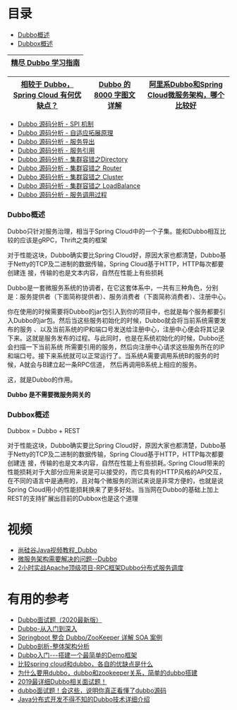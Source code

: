 


# 目录
* [Dubbo概述](#Dubbo概述)
* [Dubbox概述](#Dubbox概述)

[精尽 Dubbo 学习指南](http://svip.iocoder.cn/Dubbo/tutorials/)|
---|

[相较于 Dubbo，Spring Cloud 有何优缺点？](https://www.zhihu.com/question/50806354/answer/1099399169)|[Dubbo 的 8000 字图文详解](https://zhuanlan.zhihu.com/p/140472651?utm_source=wechat_session&utm_medium=social&utm_oi=991812777480134656&utm_content=first)|[阿里系Dubbo和Spring Cloud微服务架构，哪个比较好](https://zhuanlan.zhihu.com/p/176422784?utm_source=wechat_session&utm_medium=social&utm_oi=991812777480134656&utm_content=first)|
---|---|---|

* [Dubbo 源码分析 - SPI 机制](https://www.tianxiaobo.com/2018/10/01/Dubbo-%E6%BA%90%E7%A0%81%E5%88%86%E6%9E%90-SPI-%E6%9C%BA%E5%88%B6/)
* [Dubbo 源码分析 - 自适应拓展原理](https://www.tianxiaobo.com/2018/10/13/Dubbo-%E6%BA%90%E7%A0%81%E5%88%86%E6%9E%90-%E8%87%AA%E9%80%82%E5%BA%94%E6%8B%93%E5%B1%95%E5%8E%9F%E7%90%86/)
* [Dubbo 源码分析 - 服务导出](https://www.tianxiaobo.com/2018/10/31/Dubbo-%E6%BA%90%E7%A0%81%E5%88%86%E6%9E%90-%E6%9C%8D%E5%8A%A1%E5%AF%BC%E5%87%BA/)
* [Dubbo 源码分析 - 服务引用](https://www.tianxiaobo.com/2018/11/12/Dubbo-%E6%BA%90%E7%A0%81%E5%88%86%E6%9E%90-%E6%9C%8D%E5%8A%A1%E5%BC%95%E7%94%A8/)
* [Dubbo 源码分析 - 集群容错之Directory](https://www.tianxiaobo.com/2018/11/17/Dubbo-%E6%BA%90%E7%A0%81%E5%88%86%E6%9E%90-%E9%9B%86%E7%BE%A4%E5%AE%B9%E9%94%99%E4%B9%8BDirectory/)
* [Dubbo 源码分析 - 集群容错之 Router](https://www.tianxiaobo.com/2018/11/20/Dubbo-%E6%BA%90%E7%A0%81%E5%88%86%E6%9E%90-%E9%9B%86%E7%BE%A4%E5%AE%B9%E9%94%99%E4%B9%8B-Router/)
* [Dubbo 源码分析 - 集群容错之 Cluster](https://www.tianxiaobo.com/2018/11/24/Dubbo-%E6%BA%90%E7%A0%81%E5%88%86%E6%9E%90-%E9%9B%86%E7%BE%A4%E5%AE%B9%E9%94%99%E4%B9%8B-Cluster/)
* [Dubbo 源码分析 - 集群容错之 LoadBalance](https://www.tianxiaobo.com/2018/11/29/Dubbo-%E6%BA%90%E7%A0%81%E5%88%86%E6%9E%90-%E9%9B%86%E7%BE%A4%E5%AE%B9%E9%94%99%E4%B9%8B-LoadBalance/)
* [Dubbo 源码分析 - 服务调用过程](https://www.tianxiaobo.com/2019/01/09/Dubbo-%E6%BA%90%E7%A0%81%E5%88%86%E6%9E%90-%E6%9C%8D%E5%8A%A1%E8%B0%83%E7%94%A8%E8%BF%87%E7%A8%8B/)





### Dubbo概述

Dubbo只针对服务治理，相当于Spring Cloud中的一个子集。能和Dubbo相互比较的应该是gRPC，Thrift之类的框架

对于性能这块，Dubbo确实要比Spring Cloud好，原因大家也都清楚，Dubbo基于Netty的TCP及二进制的数据传输，Spring Cloud基于HTTP，HTTP每次都要创建连
接，传输的也是文本内容，自然在性能上有些损耗

Dubbo是一套微服务系统的协调者，在它这套体系中，一共有三种角色，分别是：服务提供者（下面简称提供者）、服务消费者（下面简称消费者）、注册中心。

你在使用的时候需要将Dubbo的jar包引入到你的项目中，也就是每个服务都要引入Dubbo的jar包。然后当这些服务初始化的时候，Dubbo就会将当前系统需要发布的服务
、以及当前系统的IP和端口号发送给注册中心，注册中心便会将其记录下来。这就是服务发布的过程。与此同时，也是在系统初始化的时候，Dubbo还会扫描一下当前系统
所需要引用的服务，然后向注册中心请求这些服务所在的IP和端口号。接下来系统就可以正常运行了。当系统A需要调用系统B的服务的时候，A就会与B建立起一条RPC信道，
然后再调用B系统上相应的服务。

这，就是Dubbo的作用。

**Dubbo 是不需要微服务网关的**


### Dubbox概述

Dubbox = Dubbo + REST

对于性能这块，Dubbo确实要比Spring Cloud好，原因大家也都清楚，Dubbo基于Netty的TCP及二进制的数据传输，Spring Cloud基于HTTP，HTTP每次都要创建连
接，传输的也是文本内容，自然在性能上有些损耗。·Spring Cloud带来的性能损耗对于大部分应用来说是可以接受的，而它具有的HTTP风格的API交互，在不同的语言中是通用的，且对每个微服务的测试来说是非常方便的，也就是说Spring Cloud用小的性能损耗换来了更多好处。当当网在Dubbo的基础上加上REST的支持扩展出目前的Dubbox也是这个道理


# 视频

* [尚硅谷Java视频教程_Dubbo](https://www.bilibili.com/video/av30612478?from=search&seid=11334929433863206245)
* [微服务架构需要解决的问题--Dubbo](https://www.bilibili.com/video/av65833021?p=13)
* [2小时实战Apache顶级项目-RPC框架Dubbo分布式服务调度](https://www.imooc.com/learn/1096)
# 有用的参考
* [Dubbo面试题（2020最新版）](https://blog.csdn.net/ThinkWon/article/details/104390006)
* [Dubbo-从入门到深入](http://ifeve.com/dubbo-learn-book/)
* [Springboot 整合 Dubbo/ZooKeeper 详解 SOA 案例](http://ifeve.com/springboot-%E6%95%B4%E5%90%88-dubbozookeeper-%E8%AF%A6%E8%A7%A3-soa-%E6%A1%88%E4%BE%8B/)
* [Dubbo剖析-整体架构分析](http://ifeve.com/dubbo-framework/)
* [Dubbo入门---搭建一个最简单的Demo框架](https://blog.csdn.net/noaman_wgs/article/details/70214612)
* [比较spring cloud和dubbo，各自的优缺点是什么](https://blog.csdn.net/u010664947/article/details/80007767)
* [为什么要用dubbo，dubbo和zookeeper关系，简单的dubbo搭建](https://blog.csdn.net/u013206293/article/details/79643588)
* [2019最详细Dubbo相关面试题！](https://zhuanlan.zhihu.com/p/65193437)
* [dubbo面试题！会这些，说明你真正看懂了dubbo源码](https://mp.weixin.qq.com/s?__biz=MzA5NTUzNTA2Mw==&mid=2454932968&idx=1&sn=f85707232789cbb41c2bebffcb67507b&scene=21#wechat_redirect)
* [Java分布式开发不得不知的Dubbo技术详细介绍](https://blog.csdn.net/u011277123/article/details/78081798?ops_request_misc=%257B%2522request%255Fid%2522%253A%2522158527005719195239834846%2522%252C%2522scm%2522%253A%252220140713.130056874..%2522%257D&request_id=158527005719195239834846&biz_id=0&utm_source=distribute.pc_search_result.none-task)
